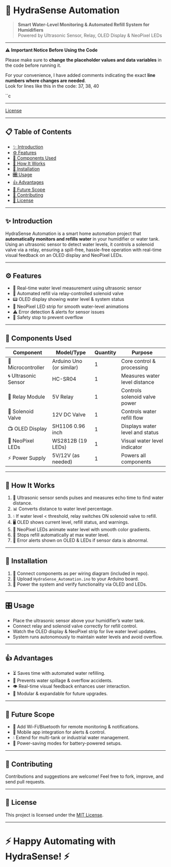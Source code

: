 # 🚰 HydraSense Automation

> **Smart Water-Level Monitoring & Automated Refill System for Humidifiers**  
> Powered by Ultrasonic Sensor, Relay, OLED Display & NeoPixel LEDs  

---

⚠️ **Important Notice Before Using the Code**

Please make sure to **change the placeholder values and data variables** in the code before running it.

For your convenience, I have added comments indicating the exact **line numbers where changes are needed**.  
Look for lines like this in the code: 37, 38, 40

``c

---

[License](https://img.shields.io/badge/license-MIT-blue.svg)

---

## 📋 Table of Contents  
- [✨ Introduction](#-introduction)  
- [⚙️ Features](#-features)  
- [🧩 Components Used](#-components-used)  
- [🔧 How It Works](#-how-it-works)  
- [🚀 Installation](#-installation)  
- [🎛️ Usage](#-usage)  
- [👍 Advantages](#-advantages)  
- [🔮 Future Scope](#-future-scope)  
- [🤝 Contributing](#-contributing)  
- [📄 License](#-license)  

---

## ✨ Introduction  
HydraSense Automation is a smart home automation project that **automatically monitors and refills water** in your humidifier or water tank. Using an ultrasonic sensor to detect water levels, it controls a solenoid valve via a relay, ensuring a spill-free, hassle-free operation with real-time visual feedback on an OLED display and NeoPixel LEDs.

---

## ⚙️ Features  
- 🌊 Real-time water level measurement using ultrasonic sensor  
- 🔄 Automated refill via relay-controlled solenoid valve  
- 📟 OLED display showing water level & system status  
- 🌈 NeoPixel LED strip for smooth water-level animations  
- ⚠️ Error detection & alerts for sensor issues  
- 🛑 Safety stop to prevent overflow  

---

## 🧩 Components Used  

| Component          | Model/Type           | Quantity | Purpose                             |  
|--------------------|----------------------|----------|-----------------------------------|  
| 🧠 Microcontroller  | Arduino Uno (or similar) | 1        | Core control & processing          |  
| 🌀 Ultrasonic Sensor | HC-SR04               | 1        | Measures water level distance       |  
| 🔌 Relay Module     | 5V Relay              | 1        | Controls solenoid valve power       |  
| 🚰 Solenoid Valve   | 12V DC Valve          | 1        | Controls water refill flow          |  
| 📺 OLED Display     | SH1106 0.96 inch      | 1        | Displays water level and status     |  
| 🌈 NeoPixel LEDs    | WS2812B (19 LEDs)     | 1        | Visual water level indicator        |  
| ⚡ Power Supply     | 5V/12V (as needed)    | 1        | Powers all components               |  

---

## 🔧 How It Works  
1. 📏 Ultrasonic sensor sends pulses and measures echo time to find water distance.  
2. 📊 Converts distance to water level percentage.  
3. 💧 If water level < threshold, relay switches ON solenoid valve to refill.  
4. 🖥 OLED shows current level, refill status, and warnings.  
5. 🌈 NeoPixel LEDs animate water level with smooth color gradients.  
6. 🛑 Stops refill automatically at max water level.  
7. 🚨 Error alerts shown on OLED & LEDs if sensor data is abnormal.  

---

## 🚀 Installation  
1. 🔗 Connect components as per wiring diagram (included in repo).  
2. 💾 Upload `HydraSense_Automation.ino` to your Arduino board.  
3. 🔌 Power the system and verify functionality via OLED and LEDs.  

---

## 🎛️ Usage  
- Place the ultrasonic sensor above your humidifier’s water tank.  
- Connect relay and solenoid valve correctly for refill control.  
- Watch the OLED display & NeoPixel strip for live water level updates.  
- System runs autonomously to maintain water levels and avoid overflow.  

---

## 👍 Advantages  
- ⏳ Saves time with automated water refilling.  
- 🚫 Prevents water spillage & overflow accidents.  
- 👁 Real-time visual feedback enhances user interaction.  
- 🔄 Modular & expandable for future upgrades.  

---

## 🔮 Future Scope  
- 📡 Add Wi-Fi/Bluetooth for remote monitoring & notifications.  
- 📱 Mobile app integration for alerts & control.  
- 💧 Extend for multi-tank or industrial water management.  
- 🔋 Power-saving modes for battery-powered setups.  

---

## 🤝 Contributing  
Contributions and suggestions are welcome! Feel free to fork, improve, and send pull requests.  

---

## 📄 License  
This project is licensed under the [MIT License](LICENSE).  

---

# ⚡ Happy Automating with HydraSense! ⚡
